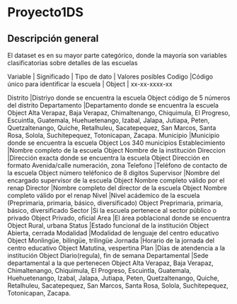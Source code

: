 # Proyecto1DS

## Descripción general
El dataset es en su mayor parte categórico, donde la mayoría son variables clasificatorias sobre detalles de las escuelas

 Variable	| Significado	| Tipo de dato |	Valores posibles
Codigo	|Código único para identificar la escuela |	Object |	xx-xx-xxxx-xx

Distrito	|Distriyo donde se encuentra la escuela	Object	código de 5 números del distrito
Departamento	|Departamento donde se encuentra la escuela	Object	Alta Verapaz, Baja Verapaz, Chimaltenango, Chiquimula, El Progreso, Escuintla, Guatemala, Huehuetenango, Izabal, Jalapa, Jutiapa, Peten, Quetzaltenango, Quiche, Retalhuleu, Sacatepequez, San Marcos, Santa Rosa, Solola, Suchitepequez, Totonicapan, Zacapa.
Municipio	|Municipio donde se encuentra la escuela	Object	Los 340 municipios
Establecimiento	|Nombre completo de la escuela	Object	Nombre de la institución
Direccion	|Dirección exacta donde se encuentra la escuela	Object	Dirección en formato Avenida/calle numeración, zona
Telefono	|Teléfono de contacto de la escuela	Object	número teléfonico de 8 digitos
Supervisor	|Nombre del encargado supervisor de la escuela	Object	Nombre completo válido por el renap
Director	|Nombre completo del director de la escuela	Object	Nombre completo válido por el renap
Nivel	|Nivel acádemico de la escuela (Preprimaria, primaria, básico, diversificado)	Object	Preprimaria, primaria, básico, diversificado
Sector	|Si la escuela pertenece al sector público o privado	Object	Privado, oficial
Area	|El área poblacional donde se encuentra	Object	Rural, urbana
Status	|Estado funcional de la institución	Object	Abierta, cerrada
Modalidad	|Modalidad de lenguaje del centro educativo	Object	Monlingüe, bilingüe, trilingüe
Jornada	|Horario de la jornada del centro educativo	Object	Matutina, vespertina
Plan	|Días de atendencia a la institución	Object	Diario(regula), fin de semana
Departamental	|Sede departamental a la que pertenecen	Object	Alta Verapaz, Baja Verapaz, Chimaltenango, Chiquimula, El Progreso, Escuintla, Guatemala, Huehuetenango, Izabal, Jalapa, Jutiapa, Peten, Quetzaltenango, Quiche, Retalhuleu, Sacatepequez, San Marcos, Santa Rosa, Solola, Suchitepequez, Totonicapan, Zacapa.

